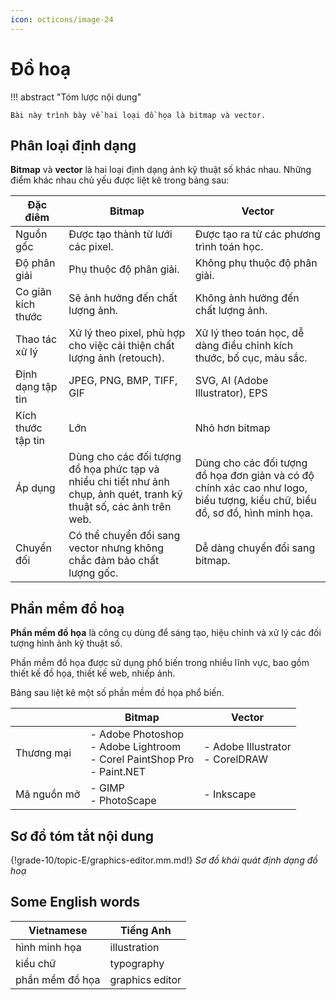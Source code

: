 ```yaml
---
icon: octicons/image-24
---
```


# Đồ hoạ

!!! abstract "Tóm lược nội dung"

    Bài này trình bày về hai loại đồ họa là bitmap và vector.

## Phân loại định dạng

**Bitmap** và **vector** là hai loại định dạng ảnh kỹ thuật số khác nhau. Những điểm khác nhau chủ yếu được liệt kê trong bảng sau:

| Đặc điêm | Bitmap | Vector |
| --- | --- | --- |
| Nguồn gốc | Được tạo thành từ lưới các pixel. | Được tạo ra từ các phương trình toán học. |
| Độ phân giải | Phụ thuộc độ phân giải. | Không phụ thuộc độ phân giải. |
| Co giãn kích thước | Sẽ ảnh hưởng đến chất lượng ảnh. | Không ảnh hưởng đến chất lượng ảnh. |
| Thao tác xử lý | Xử lý theo pixel, phù hợp cho việc cải thiện chất lượng ảnh (retouch). | Xử lý theo toán học, dễ dàng điều chỉnh kích thước, bố cục, màu sắc. |
| Định dạng tập tin | JPEG, PNG, BMP, TIFF, GIF | SVG, AI (Adobe Illustrator), EPS |
| Kích thước tập tin | Lớn | Nhỏ hơn bitmap | 
| Áp dụng | Dùng cho các đối tượng đồ họa phức tạp và nhiều chi tiết như ảnh chụp, ảnh quét, tranh kỹ thuật số, các ảnh trên web. | Dùng cho các đối tượng đồ họa đơn giản và có độ chính xác cao như logo, biểu tượng, kiểu chữ, biểu đồ, sơ đồ, hình minh họa. |
| Chuyển đối | Có thể chuyển đổi sang vector nhưng không chắc đảm bảo chất lượng gốc. | Dễ dàng chuyển đổi sang bitmap. |

## Phần mềm đồ hoạ

**Phần mềm đồ họa** là công cụ dùng để sáng tạo, hiệu chỉnh và xử lý các đối tượng hình ảnh kỹ thuật số.

Phần mềm đồ họa được sử dụng phổ biến trong nhiều lĩnh vực, bao gồm thiết kế đồ họa, thiết kế web, nhiếp ảnh.

Bảng sau liệt kê một số phần mềm đồ họa phổ biến.

|  | Bitmap | Vector |
| --- | --- | --- |
| Thương mại | - Adobe Photoshop <br> - Adobe Lightroom <br> - Corel PaintShop Pro <br> - Paint.NET | - Adobe Illustrator <br> - CorelDRAW <br> |
| Mã nguồn mở | - GIMP <br> - PhotoScape <br> | - Inkscape <br> |

## Sơ đồ tóm tắt nội dung

{!grade-10/topic-E/graphics-editor.mm.md!}
*Sơ đồ khái quát định dạng đồ hoạ*

## Some English words

| Vietnamese | Tiếng Anh | 
| --- | --- |
| hình minh họa | illustration |
| kiểu chữ | typography |
| phần mềm đồ họa | graphics editor |